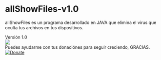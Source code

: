 # allShowFiles-v1.0

allShowFiles es un programa desarrollado en JAVA que elimina el virus que oculta tus archivos en tus dispositivos.

Versión 1.0
<br>
<img src="https://github.com/RojeruSan/allShowFiles-v1.0/blob/RojeruSan/allShowFiles.PNG">
<br>
Puedes ayudarme con tus donaciónes para seguir creciendo, GRACIAS.<br>
<a href="https://www.paypal.com/cgi-bin/webscr?cmd=_s-xclick&hosted_button_id=JLWEAETTE3H28" target="_blank">
<img src="https://www.paypalobjects.com/es_XC/MX/i/btn/btn_donateCC_LG.gif" 
alt="Donate" data-canonical-src="https://www.paypalobjects.com/en_US/i/btn/btn_donateCC_LG.gif" style="max-width:100%;">
</a>
